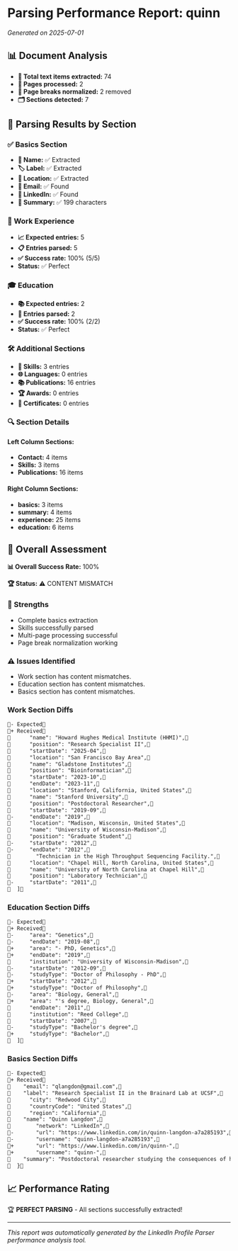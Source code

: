 # Parsing Performance Report: quinn

*Generated on 2025-07-01*

## 📊 Document Analysis
- **📄 Total text items extracted:** 74
- **📑 Pages processed:** 2
- **🔄 Page breaks normalized:** 2 removed
- **🗂️ Sections detected:** 7

## 🎯 Parsing Results by Section

### ✅ Basics Section
- **👤 Name:** ✅ Extracted
- **🏷️ Label:** ✅ Extracted
- **📍 Location:** ✅ Extracted
- **📧 Email:** ✅ Found
- **🔗 LinkedIn:** ✅ Found
- **📝 Summary:** ✅ 199 characters

### 💼 Work Experience
- **📈 Expected entries:** 5
- **📋 Entries parsed:** 5
- **✅ Success rate:** 100% (5/5)
- **Status:** ✅ Perfect

### 🎓 Education
- **📚 Expected entries:** 2
- **🏫 Entries parsed:** 2
- **✅ Success rate:** 100% (2/2)
- **Status:** ✅ Perfect

### 🛠️ Additional Sections
- **🔧 Skills:** 3 entries
- **🌐 Languages:** 0 entries
- **📚 Publications:** 16 entries
- **🏆 Awards:** 0 entries
- **📜 Certificates:** 0 entries

### 🔍 Section Details
#### Left Column Sections:
- **Contact:** 4 items
- **Skills:** 3 items
- **Publications:** 16 items

#### Right Column Sections:
- **basics:** 3 items
- **summary:** 4 items
- **experience:** 25 items
- **education:** 6 items

## 🎯 Overall Assessment

**📊 Overall Success Rate:** 100%

**🏆 Status:** ⚠️ CONTENT MISMATCH

### 💪 Strengths
- Complete basics extraction
- Skills successfully parsed
- Multi-page processing successful
- Page break normalization working

### ⚠️ Issues Identified
- Work section has content mismatches.
- Education section has content mismatches.
- Basics section has content mismatches.
### Work Section Diffs
```diff
- Expected
+ Received
      "name": "Howard Hughes Medical Institute (HHMI)",
      "position": "Research Specialist II",
      "startDate": "2025-04",
      "location": "San Francisco Bay Area",
      "name": "Gladstone Institutes",
      "position": "Bioinformatician",
      "startDate": "2023-10",
      "endDate": "2023-11",
      "location": "Stanford, California, United States",
      "name": "Stanford University",
      "position": "Postdoctoral Researcher",
      "startDate": "2019-09",
-     "endDate": "2019",
      "location": "Madison, Wisconsin, United States",
      "name": "University of Wisconsin-Madison",
      "position": "Graduate Student",
-     "startDate": "2012",
-     "endDate": "2012",
        "Technician in the High Throughput Sequencing Facility.",
      "location": "Chapel Hill, North Carolina, United States",
      "name": "University of North Carolina at Chapel Hill",
      "position": "Laboratory Technician",
-     "startDate": "2011",
  ]
```

### Education Section Diffs
```diff
- Expected
+ Received
-     "area": "Genetics",
-     "endDate": "2019-08",
+     "area": "- PhD, Genetics",
+     "endDate": "2019",
      "institution": "University of Wisconsin-Madison",
-     "startDate": "2012-09",
-     "studyType": "Doctor of Philosophy - PhD",
+     "startDate": "2012",
+     "studyType": "Doctor of Philosophy",
-     "area": "Biology, General",
+     "area": "'s degree, Biology, General",
      "endDate": "2011",
      "institution": "Reed College",
      "startDate": "2007",
-     "studyType": "Bachelor's degree",
+     "studyType": "Bachelor",
  ]
```

### Basics Section Diffs
```diff
- Expected
+ Received
    "email": "qlangdon@gmail.com",
    "label": "Research Specialist II in the Brainard Lab at UCSF",
      "city": "Redwood City",
      "countryCode": "United States",
      "region": "California",
    "name": "Quinn Langdon",
        "network": "LinkedIn",
-       "url": "https://www.linkedin.com/in/quinn-langdon-a7a285193",
-       "username": "quinn-langdon-a7a285193",
+       "url": "https://www.linkedin.com/in/quinn-",
+       "username": "quinn-",
    "summary": "Postdoctoral researcher studying the consequences of hybridization on genome evolution. Experience working with plants, animals, and fungi; with a particular enthusiasm for exploring yeast diversity.",
  }
```


## 📈 Performance Rating

🏆 **PERFECT PARSING** - All sections successfully extracted!

---
*This report was automatically generated by the LinkedIn Profile Parser performance analysis tool.*
